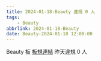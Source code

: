 ```yaml
---
title: 2024-01-18-Beauty 違規 0 人
tags:
    - Beauty
abbrlink: 2024-01-18-Beauty
date: Beauty-2024-01-18 12:00:00
---
```

Beauty 板 [板規連結](https://www.ptt.cc/bbs/Beauty/M.1630069980.A.84B.html)
昨天違規 0 人
